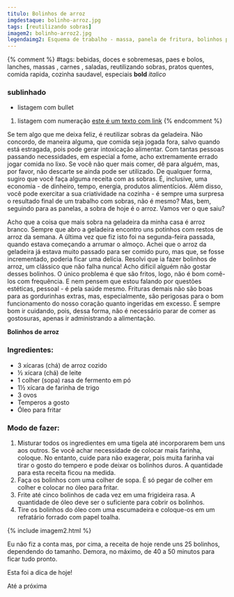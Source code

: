 ```yaml
---
titulo: Bolinhos de arroz
imgdestaque: bolinho-arroz.jpg
tags: [reutilizando sobras]
imagem2: bolinho-arroz2.jpg
legendaimg2: Esquema de trabalho - massa, panela de fritura, bolinhos prontos.
---
```

{% comment %}
#tags: bebidas, doces e sobremesas, paes e bolos, lanches, massas , carnes , saladas, reutilizando sobras, pratos quentes, comida rapida, cozinha saudavel, especiais
**bold**
*italico*
### sublinhado
* listagem com bullet
1. listagem com numeração
[este é um texto com link](https://www.enderecodolink.com)
{% endcomment %}

Se tem algo que me deixa feliz, é reutilizar sobras da geladeira. Não concordo, de maneira alguma, que comida seja jogada fora, salvo quando está estragada, pois pode gerar intoxicação alimentar. Com tantas pessoas passando necessidades, em especial a fome, acho extremamente errado jogar comida no lixo. Se você não quer mais comer, dê para alguém, mas, por favor, não descarte se ainda pode ser utilizado. De qualquer forma, sugiro que você faça alguma receita com as sobras. É, inclusive, uma economia - de dinheiro, tempo, energia, produtos alimentícios. Além disso, você pode exercitar a sua criatividade na cozinha - é sempre uma surpresa o resultado final de um trabalho com sobras, não é mesmo? Mas, bem, seguindo para as panelas, a sobra de hoje é o arroz. Vamos ver o que saiu?

Acho que a coisa que mais sobra na geladeira da minha casa é arroz branco. Sempre que abro a geladeira encontro uns potinhos com restos de arroz da semana. A última vez que fiz isto foi na segunda-feira passada, quando estava começando a arrumar o almoço. Achei que o arroz da geladeira já estava muito passado para ser comido puro, mas que, se fosse incrementado, poderia ficar uma delícia. Resolvi que ia fazer bolinhos de arroz, um clássico que não falha nunca! Acho difícil alguém não gostar desses bolinhos. O único problema é que são fritos, logo, não é bom comê-los com frequência. E nem pensem que estou falando por questões estéticas, pessoal - é pela saúde mesmo. Frituras demais não são boas para as gordurinhas extras, mas, especialmente, são perigosas para o bom funcionamento do nosso coração quanto ingeridas em excesso. É sempre bom ir cuidando, pois, dessa forma, não é necessário parar de comer as gostosuras, apenas ir administrando a alimentação. 

**Bolinhos de arroz**

### Ingredientes:

* 3 xícaras (chá) de arroz cozido 
* ½ xícara (chá) de leite
* 1 colher (sopa) rasa de fermento em pó
* 1½ xícara de farinha de trigo
* 3 ovos
* Temperos a gosto
* Óleo para fritar

### Modo de fazer:

1. Misturar todos os ingredientes em uma tigela até incorporarem bem uns aos outros. Se você achar necessidade de colocar mais farinha, coloque. No entanto, cuide para não exagerar, pois muita farinha vai tirar o gosto do tempero e pode deixar os bolinhos duros. A quantidade para esta receita ficou na medida.
2. Faça os bolinhos com uma colher de sopa. É só pegar de colher em colher e colocar no óleo para fritar.
3. Frite até cinco bolinhos de cada vez em uma frigideira rasa. A quantidade de óleo deve ser o suficiente para cobrir os bolinhos.
4. Tire os bolinhos do óleo com uma escumadeira e coloque-os em um refratário forrado com papel toalha.

{% include imagem2.html %}

Eu não fiz a conta mas, por cima, a receita de hoje rende uns 25 bolinhos, dependendo do tamanho. Demora, no máximo, de 40 a 50 minutos para ficar tudo pronto.

Esta foi a dica de hoje!

Até a próxima

